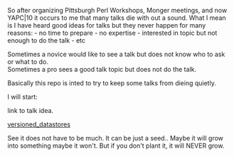 

So after organizing Pittsburgh Perl Workshops, Monger meetings, and now YAPC|10 it occurs to me that many talks die with out a sound.
What I mean is I have heard good ideas for talks but they never happen for many reasons: 
	- no time to prepare 
	- no expertise
	- interested in topic but not enough to do the talk
	- etc

Sometimes a novice would like to see a talk but does not know who to ask or what to do.  
Sometimes a pro sees a good talk topic but does not do the talk.

Basically this repo is inted to try to keep some talks from dieing quietly.

I will start:

link to talk idea.

[versioned_datastores]( http://github.com/rblackwe/perl-talk-ideas/raw/092993e98361a9dc76636a5ca85db351a87ae206/versioned_datastores "Title")


See it does not have to be much.  It can be just a seed..  Maybe it will grow into something maybe it won't.  But if you don't plant it, it will NEVER grow.

